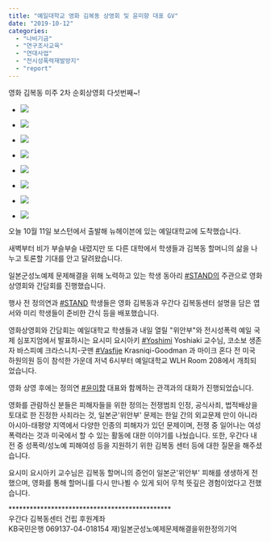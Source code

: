 ```yaml
---
title: "예일대학교 영화 김복동 상영회 및 윤미향 대표 GV"
date: "2019-10-12"
categories: 
  - "나비기금"
  - "연구조사교육"
  - "연대사업"
  - "전시성폭력재발방지"
  - "report"
---
```


영화 김복동 미주 2차 순회상영회 다섯번째~!

- ![](https://womenandwar.net/kr/wp-content/uploads/2019/10/20191011_180320-1024x768.jpg)
    
- ![](https://womenandwar.net/kr/wp-content/uploads/2019/10/20191011_175944_HDR-1024x768.jpg)
    
- ![](https://womenandwar.net/kr/wp-content/uploads/2019/10/20191011_205622_HDR-1024x768.jpg)
    
- ![](https://womenandwar.net/kr/wp-content/uploads/2019/10/20191011_205118-1024x768.jpg)
    
- ![](https://womenandwar.net/kr/wp-content/uploads/2019/10/20191011_181115_HDR-1024x768.jpg)
    
- ![](https://womenandwar.net/kr/wp-content/uploads/2019/10/20191011_195502-1024x768.jpg)
    
- ![](https://womenandwar.net/kr/wp-content/uploads/2019/10/20191011_204216_HDR-1-1024x768.jpg)
    
- ![](https://womenandwar.net/kr/wp-content/uploads/2019/10/20191011_181136_HDR-1024x768.jpg)
    

오늘 10월 11일 보스턴에서 출발해 뉴헤이븐에 있는 예일대학교에 도착했습니다.

새벽부터 비가 부슬부슬 내렸지만 또 다른 대학에서 학생들과 김복동 할머니의 삶을 나누고 토론할 기대를 안고 달려왔습니다.

일본군성노예제 문제해결을 위해 노력하고 있는 학생 동아리 [#STAND의](https://www.facebook.com/hashtag/stand%EC%9D%98?source=feed_text&epa=HASHTAG&__xts__%5B0%5D=68.ARBQFUC1v3ZZTw4z0rreCdNwqflG8IsU229KGRsxsIIEP4Nt2vyLi1B-aCOeOkWmyOMl7Ty6VBGEC9mb2SvU672afejLclsYLUh36XFapAeRak59hqX97Q5EX0grg012lHpH7XryQtVQ3-NawgPLwBhhFeogV3SrwCB62EhyZFYeXmtR7EEAz-NLXULJzslgEeJmc-5Xv_Tl4XpjQJvcvYgVL4gWFG1Ua4nH8OBmDJWnUl7h7DdpL_nXqjOSZDdjIdAotI1Z3xHN-8bzzppxWQiDw4Ny94xm4i4BLzs-1zGQ2AvWOnHmCnEXt6klzQfQRI8pjuHfLxYCF3p-ohJw6ZYIXw&__tn__=%2ANK-R) 주관으로 영화 상영회와 간담회를 진행했습니다.

행사 전 정의연과 [#STAND](https://www.facebook.com/hashtag/stand?source=feed_text&epa=HASHTAG&__xts__%5B0%5D=68.ARBQFUC1v3ZZTw4z0rreCdNwqflG8IsU229KGRsxsIIEP4Nt2vyLi1B-aCOeOkWmyOMl7Ty6VBGEC9mb2SvU672afejLclsYLUh36XFapAeRak59hqX97Q5EX0grg012lHpH7XryQtVQ3-NawgPLwBhhFeogV3SrwCB62EhyZFYeXmtR7EEAz-NLXULJzslgEeJmc-5Xv_Tl4XpjQJvcvYgVL4gWFG1Ua4nH8OBmDJWnUl7h7DdpL_nXqjOSZDdjIdAotI1Z3xHN-8bzzppxWQiDw4Ny94xm4i4BLzs-1zGQ2AvWOnHmCnEXt6klzQfQRI8pjuHfLxYCF3p-ohJw6ZYIXw&__tn__=%2ANK-R) 학생들은 영화 김복동과 우간다 김복동센터 설명을 담은 엽서와 미리 학생들이 준비한 간식 등을 배포했습니다.

영화상영회와 간담회는 예일대학교 학생들과 내일 열릴 "위안부"와 전시성폭력 예일 국제 심포지엄에서 발표하시는 요시미 요시아키 [#Yoshimi](https://www.facebook.com/hashtag/yoshimi?source=feed_text&epa=HASHTAG&__xts__%5B0%5D=68.ARBQFUC1v3ZZTw4z0rreCdNwqflG8IsU229KGRsxsIIEP4Nt2vyLi1B-aCOeOkWmyOMl7Ty6VBGEC9mb2SvU672afejLclsYLUh36XFapAeRak59hqX97Q5EX0grg012lHpH7XryQtVQ3-NawgPLwBhhFeogV3SrwCB62EhyZFYeXmtR7EEAz-NLXULJzslgEeJmc-5Xv_Tl4XpjQJvcvYgVL4gWFG1Ua4nH8OBmDJWnUl7h7DdpL_nXqjOSZDdjIdAotI1Z3xHN-8bzzppxWQiDw4Ny94xm4i4BLzs-1zGQ2AvWOnHmCnEXt6klzQfQRI8pjuHfLxYCF3p-ohJw6ZYIXw&__tn__=%2ANK-R) Yoshiaki 교수님, 코소보 생존자 바스피예 크라스니치-굿맨 [#Vasfije](https://www.facebook.com/hashtag/vasfije?source=feed_text&epa=HASHTAG&__xts__%5B0%5D=68.ARBQFUC1v3ZZTw4z0rreCdNwqflG8IsU229KGRsxsIIEP4Nt2vyLi1B-aCOeOkWmyOMl7Ty6VBGEC9mb2SvU672afejLclsYLUh36XFapAeRak59hqX97Q5EX0grg012lHpH7XryQtVQ3-NawgPLwBhhFeogV3SrwCB62EhyZFYeXmtR7EEAz-NLXULJzslgEeJmc-5Xv_Tl4XpjQJvcvYgVL4gWFG1Ua4nH8OBmDJWnUl7h7DdpL_nXqjOSZDdjIdAotI1Z3xHN-8bzzppxWQiDw4Ny94xm4i4BLzs-1zGQ2AvWOnHmCnEXt6klzQfQRI8pjuHfLxYCF3p-ohJw6ZYIXw&__tn__=%2ANK-R) Krasniqi-Goodman 과 마이크 혼다 전 미국 하원의원 등이 참석한 가운데 저녁 6시부터 예일대학교 WLH Room 208에서 개최되었습니다.

영화 상영 후에는 정의연 [#윤미향](https://www.facebook.com/hashtag/%EC%9C%A4%EB%AF%B8%ED%96%A5?source=feed_text&epa=HASHTAG&__xts__%5B0%5D=68.ARBQFUC1v3ZZTw4z0rreCdNwqflG8IsU229KGRsxsIIEP4Nt2vyLi1B-aCOeOkWmyOMl7Ty6VBGEC9mb2SvU672afejLclsYLUh36XFapAeRak59hqX97Q5EX0grg012lHpH7XryQtVQ3-NawgPLwBhhFeogV3SrwCB62EhyZFYeXmtR7EEAz-NLXULJzslgEeJmc-5Xv_Tl4XpjQJvcvYgVL4gWFG1Ua4nH8OBmDJWnUl7h7DdpL_nXqjOSZDdjIdAotI1Z3xHN-8bzzppxWQiDw4Ny94xm4i4BLzs-1zGQ2AvWOnHmCnEXt6klzQfQRI8pjuHfLxYCF3p-ohJw6ZYIXw&__tn__=%2ANK-R) 대표와 함께하는 관객과의 대화가 진행되었습니다.

영화를 관람하신 분들은 피해자들을 위한 정의는 전쟁범죄 인정, 공식사죄, 법적배상을 토대로 한 진정한 사죄라는 것, 일본군'위안부' 문제는 한일 간의 외교문제 만이 아니라 아시아-태평양 지역에서 다양한 인종의 피해자가 있던 문제이며, 전쟁 중 일어나는 여성폭력라는 것과 미국에서 할 수 있는 활동에 대한 이야기를 나눴습니다. 또한, 우간다 내전 중 성폭력/성노예 피해여성 등을 지원하기 위한 김복동 센터 등에 대한 질문을 해주셨습니다.

요시미 요시아키 교수님은 김복동 할머니의 증언이 일본군'위안부' 피해를 생생하게 전했으며, 영화를 통해 할머니를 다시 만나뵐 수 있게 되어 무척 뜻깊은 경험이었다고 전했습니다.

\*\*\*\*\*\*\*\*\*\*\*\*\*\*\*\*\*\*\*\*\*\*\*\*\*\*\*\*\*\*\*\*\*\*\*\*\*\*\*\*\*\*\*\*\*\*  
우간다 김복동센터 건립 후원계좌  
KB국민은행 069137-04-018154 재)일본군성노예제문제해결을위한정의기억
